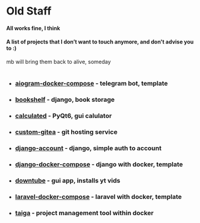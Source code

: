 # Old Staff

#### All works fine, I think

#### A list of projects that I don’t want to touch anymore, and don't advise you to :)

mb will bring them back to alive, someday

#

<ul>

<li>
<h3>
<a href="./aiogram-docker-compose">aiogram-docker-compose</a> - telegram bot, template
</h3>
</li>

<li>
<h3>
<a href="./bookshelf">bookshelf</a> - django, book storage
</h3>
</li>

<li>
<h3>
<a href="./calculated">calculated</a> - PyQt6, gui calulator 
</h3>
</li>

<li>
<h3>
<a href="./custom-gitea">custom-gitea</a> - git hosting service
</h3>
</li>

<li>
<h3>
<a href="./django-account">django-account</a> - django, simple auth to account
</h3>
</li>

<li>
<h3>
<a href="./django-docker-compose/">django-docker-compose</a> - django with docker, template
</h3>
</li>

<li>
<h3>
<a href="./downtube">downtube</a> - gui app, installs yt vids
</h3>
</li>

<li>
<h3>
<a href="./laravel-docker-compose">laravel-docker-compose</a> - laravel with docker, template
</h3>
</li>

<li>
<h3>
<a href="./taiga-docker-compose">taiga</a> - project management tool within docker
</h3>
</li>


</ul>
